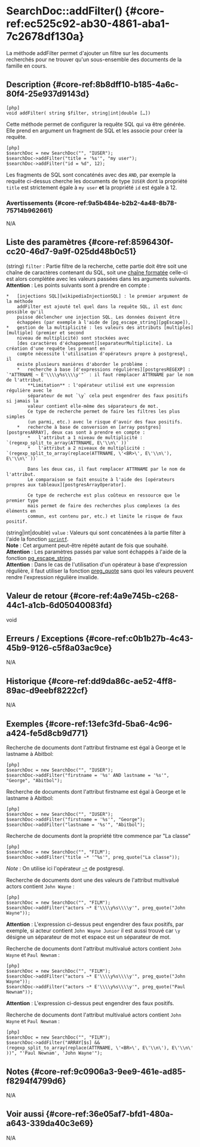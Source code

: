 # SearchDoc::addFilter() {#core-ref:ec525c92-ab30-4861-aba1-7c2678df130a}

<div class="short-description">
La méthode addFilter permet d'ajouter un filtre sur les documents recherchés pour
ne trouver qu'un sous-ensemble des documents de la famille en cours.
</div>

## Description {#core-ref:8b8dff10-b185-4a6c-80f4-25e937d9143d}

    [php]
    void addFilter( string $filter, string|int|double […])

Cette méthode permet de configurer la requête SQL qui va être générée. Elle prend
en argument un fragment de SQL et les associe pour créer la requête. 

    [php]
    $searchDoc = new SearchDoc("", "IUSER");
    $searchDoc->addFilter("title = '%s'", "my user");
    $searchDoc->addFilter("id = %d", 12);

Les fragments de SQL sont concaténés avec des `AND`, par exemple la requête 
ci-dessus cherche les documents de type `IUSER` dont la propriété `title` est 
strictement égale à `my user` **et** la propriété `id` est égale à 12.

### Avertissements {#core-ref:9a5b484e-b2b2-4a48-8b78-75714b962661}

N/A

## Liste des paramètres {#core-ref:8596430f-cc20-46d7-9a9f-025dd48b0c51}

(string) `filter`
:   Partie filtre de la recherche, cette partie doit être soit une chaîne de 
    caractères contenant du SQL, soit une [chaîne formatée][phpSprintf] celle-ci
    est alors complétée avec les valeurs passées dans les arguments suivants.
    **Attention** : Les points suivants sont à prendre en compte :
    
    *   [injections SQL][wikipediaInjectionSQL] : le premier argument de la méthode
        addFilter est ajouté tel quel dans la requête SQL, il est donc possible qu'il 
        puisse déclencher une injection SQL. Les données doivent être 
        échappées (par exemple à l'aide de [pg_escape_string][pgEscape]),
    *   gestion de la multiplicité : les valeurs des attributs [multiples][multiple] (premier et second 
        niveau de multiplicité) sont stockées avec 
        [des caractères d'échappement][separateurMultiplicite]. La création d'une requête les prenant en
        compte nécessite l'utilisation d'opérateurs propre à postgresql, il
        existe plusieurs manières d'aborder le problème :
        *   recherche à base [d'expressions régulières][postgresREGEXP] : `"ATTRNAME ~ E'\\\\y%s\\\\y'"` : il faut remplacer ATTRNAME par le nom de l'attribut.  
            **Limitation** : l'opérateur utilisé est une expression régulière avec le 
            séparateur de mot `\y` cela peut engendrer des faux positifs si jamais la 
            valeur contient elle-même des séparateurs de mot.  
            Ce type de recherche permet de faire les filtres les plus simples 
            (un parmi, etc.) avec le risque d'avoir des faux positifs.
        *   recherche à base de conversion en [array postgres][postgresARRAY], deux cas sont à prendre en compte :
            *   l'attribut a 1 niveau de multiplicité : `(regexp_split_to_array(ATTRNAME, E\'\\n\' ))`
            *   l'attribut a 2 niveaux de multiplicité : `(regexp_split_to_array(replace(ATTRNAME, \'<BR>\', E\'\\n\'), E\'\\n\' ))` 
            
            Dans les deux cas, il faut remplacer ATTRNAME par le nom de l'attribut. 
            Le comparaison se fait ensuite à l'aide des [opérateurs propres aux tableaux][postgresArrayOperator].
            
            Ce type de recherche est plus coûteux en ressource que le premier type
            mais permet de faire des recherches plus complexes (a des éléments en
            commun, est contenu par, etc.) et limite le risque de faux positif.

(string|int|double) `value`
:   Valeurs qui sont concaténées à la partie filter à l'aide la fonction 
    [`sprintf`][phpSprintf].  
    **Note** : Cet argument peut-être répété autant de fois
    que souhaité.  
    **Attention** : Les paramètres passés par value sont échappés à l'aide de la
    fonction [pg_escape_string][pgEscape].  
    **Attention** : Dans le cas de l'utilisation d'un opérateur à base d'expression
    régulière, il faut utiliser la fonction [preg_quote][preg_quote] sans quoi 
    les valeurs peuvent rendre l'expression régulière invalide.

## Valeur de retour {#core-ref:4a9e745b-c268-44c1-a1cb-6d05040083fd}

void

## Erreurs / Exceptions {#core-ref:c0b1b27b-4c43-45b9-9126-c5f8a03ac9ce}

N/A

## Historique {#core-ref:dd9da86c-ae52-4ff8-89ac-d9eebf8222cf}

N/A

## Exemples {#core-ref:13efc3fd-5ba6-4c96-a424-fe5d8cb9d771}

Recherche de documents dont l'attribut firstname est égal à George et le lastname à Abitbol:

    [php]
    $searchDoc = new SearchDoc("", "IUSER");
    $searchDoc->addFilter("firstname = '%s' AND lastname = '%s'", "George", "Abitbol");

Recherche de documents dont l'attribut firstname est égal à George et le lastname à Abitbol:

    [php]
    $searchDoc = new SearchDoc("", "IUSER");
    $searchDoc->addFilter("firstname = '%s'", "George");
    $searchDoc->addFilter("lastname = '%s'", "Abitbol");

Recherche de documents dont la propriété titre commence par "La classe"

    [php]
    $searchDoc = new SearchDoc("", "FILM");
    $searchDoc->addFilter("title ~* '^%s'", preg_quote("La classe"));

*Note* : On utilise ici l'opérateur [`~*`][postgresREGEXP] de postgresql.

Recherche de documents dont une des valeurs de l'attribut multivalué actors contient `John Wayne` :

    [php]
    $searchDoc = new SearchDoc("", "FILM");
    $searchDoc->addFilter("actors ~* E'\\\\y%s\\\\y'", preg_quote("John Wayne"));

**Attention** : L'expression ci-dessus peut engendrer des faux positifs, par 
exemple, si acteur contient `John Wayne Junior` il est aussi trouvé car `\y` désigne
un séparateur de mot et espace est un séparateur de mot.

Recherche de documents dont l'attribut multivalué actors contient `John Wayne` et `Paul Newnam` :

    [php]
    $searchDoc = new SearchDoc("", "FILM");
    $searchDoc->addFilter("actors ~* E'\\\\y%s\\\\y'", preg_quote("John Wayne"));
    $searchDoc->addFilter("actors ~* E'\\\\y%s\\\\y'", preg_quote("Paul Newnam"));

**Attention** : L'expression ci-dessus peut engendrer des faux positifs.

Recherche de documents dont l'attribut multivalué actors contient `John Wayne` et `Paul Newnam` :

    [php]
    $searchDoc = new SearchDoc("", "FILM");
    $searchDoc->addFilter("ARRAY[$s] && (regexp_split_to_array(replace(ATTRNAME, \'<BR>\', E\'\\n\'), E\'\\n\' ))", "'Paul Newnam', 'John Wayne'");


## Notes {#core-ref:9c0906a3-9ee9-461e-ad85-f8294f4799d6}

N/A

## Voir aussi {#core-ref:36e05af7-bfd1-480a-a643-339da40c3e69}

N/A


[wikipediaInjectionSQL]:    https://fr.wikipedia.org/wiki/Injection_SQL "Injection SQL"
[pgEscape]:                 http://us1.php.net/manual/en/function.pg-escape-string.php "pg_escape_string"
[multiple]:                 #core-ref:324c7c7e-bd80-4c19-ad24-daf0f39caa61
[separateurMultiplicite]:   #core-ref:1b8cd020-a2ed-4997-aefe-a4fcbb3564f1
[postgresREGEXP]:           http://www.postgresql.org/docs/9.1/static/functions-matching.html#FUNCTIONS-POSIX-REGEXP "Postgres : POSIX Regular Expressions"
[postgresARRAY]:            http://www.postgresql.org/docs/9.1/static/functions-array.html "Postgres : Array"
[phpSprintf]:               http://us3.php.net/manual/en/function.sprintf.php "PHP : sprintf"
[postgresArrayOperator]:    http://www.postgresql.org/docs/9.1/static/functions-comparisons.html "Postgres : Array operators"
[preg_quote]:               http://us2.php.net/preg_quote "PHP : preg_quote"